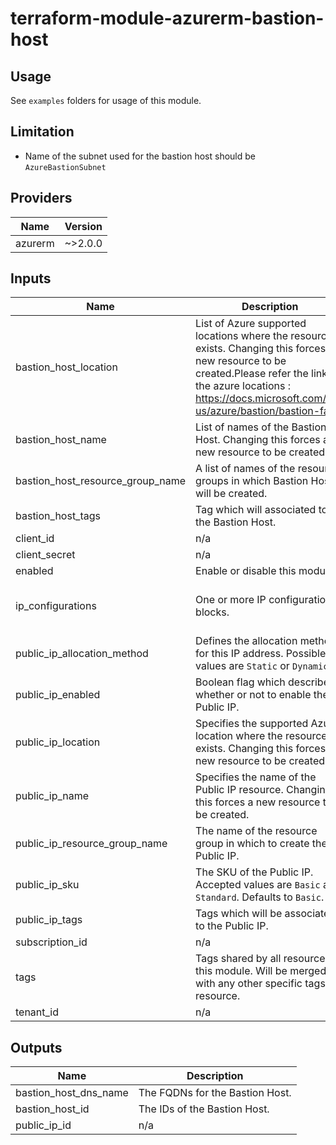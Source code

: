 # terraform-module-azurerm-bastion-host

## Usage
See `examples` folders for usage of this module.

## Limitation
- Name of the subnet used for the bastion host should be `AzureBastionSubnet`

<!-- BEGINNING OF PRE-COMMIT-TERRAFORM DOCS HOOK -->
## Providers

| Name | Version |
|------|---------|
| azurerm | ~>2.0.0 |

## Inputs

| Name | Description | Type | Default | Required |
|------|-------------|------|---------|:-----:|
| bastion\_host\_location | List of Azure supported locations where the resource exists. Changing this forces a new resource to be created.Please refer the link for the azure locations : https://docs.microsoft.com/en-us/azure/bastion/bastion-faq | `string` | `""` | no |
| bastion\_host\_name | List of names of the Bastion Host. Changing this forces a new resource to be created. | `string` | `""` | no |
| bastion\_host\_resource\_group\_name | A list of names of the resource groups in which Bastion Host will be created. | `string` | `""` | no |
| bastion\_host\_tags | Tag which will associated to the Bastion Host. | `map` | `{}` | no |
| client\_id | n/a | `string` | n/a | yes |
| client\_secret | n/a | `string` | n/a | yes |
| enabled | Enable or disable this module. | `bool` | `true` | no |
| ip\_configurations | One or more IP configuration blocks. | `list(object({ name = string, subnet_id = string }))` | `[]` | no |
| public\_ip\_allocation\_method | Defines the allocation method for this IP address. Possible values are `Static` or `Dynamic`. | `string` | `"Dynamic"` | no |
| public\_ip\_enabled | Boolean flag which describes whether or not to enable the Public IP. | `bool` | `false` | no |
| public\_ip\_location | Specifies the supported Azure location where the resource exists. Changing this forces a new resource to be created. | `string` | `""` | no |
| public\_ip\_name | Specifies the name of the Public IP resource. Changing this forces a new resource to be created. | `string` | `""` | no |
| public\_ip\_resource\_group\_name | The name of the resource group in which to create the Public IP. | `string` | `""` | no |
| public\_ip\_sku | The SKU of the Public IP. Accepted values are `Basic` and `Standard`. Defaults to `Basic`. | `string` | `"Basic"` | no |
| public\_ip\_tags | Tags which will be associated to the Public IP. | `map` | `{}` | no |
| subscription\_id | n/a | `string` | n/a | yes |
| tags | Tags shared by all resources of this module. Will be merged with any other specific tags by resource. | `map` | `{}` | no |
| tenant\_id | n/a | `string` | n/a | yes |

## Outputs

| Name | Description |
|------|-------------|
| bastion\_host\_dns\_name | The FQDNs for the Bastion Host. |
| bastion\_host\_id | The IDs of the Bastion Host. |
| public\_ip\_id | n/a |

<!-- END OF PRE-COMMIT-TERRAFORM DOCS HOOK -->
